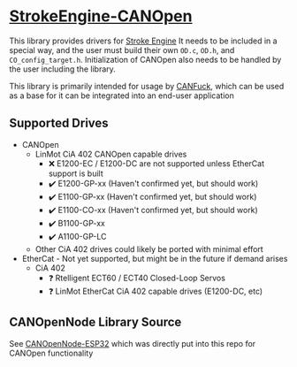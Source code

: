 # [StrokeEngine-CANOpen](https://github.com/zylos146/StrokeEngine-CANOpen)
This library provides drivers for [Stroke Engine](https://github.com/theelims/StrokeEngine)
It needs to be included in a special way, and the user must build their own `OD.c`, `OD.h`, and `CO_config_target.h`.
Initialization of CANOpen also needs to be handled by the user including the library.

This library is primarily intended for usage by [CANFuck](https://github.com/zylos146/CANFuck), which can be used as a base for it can be integrated into an end-user application

## Supported Drives
- CANOpen
  - LinMot CiA 402 CANOpen capable drives
    - :x: E1200-EC / E1200-DC are not supported unless EtherCat support is built
    - :heavy_check_mark: E1200-GP-xx (Haven't confirmed yet, but should work)
    - :heavy_check_mark: E1100-GP-xx (Haven't confirmed yet, but should work)
    - :heavy_check_mark: E1100-CO-xx (Haven't confirmed yet, but should work)
    - :heavy_check_mark: B1100-GP-xx
    - :heavy_check_mark: A1100-GP-LC
  - Other CiA 402 drives could likely be ported with minimal effort
- EtherCat - Not yet supported, but might be in the future if demand arises
  - CiA 402
    - :question: Rtelligent ECT60 / ECT40 Closed-Loop Servos
    - :question: LinMot EtherCat CiA 402 capable drives (E1200-DC, etc)

## CANOpenNode Library Source
See [CANOpenNode-ESP32](https://github.com/zylos146/CANOpenNode-ESP32) which was directly put into this repo for CANOpen functionality